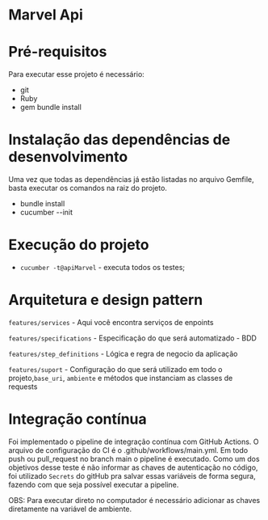 # Marvel Api

# Pré-requisitos
Para executar esse projeto é necessário:

- git
- Ruby
- gem bundle install

# Instalação das dependências de desenvolvimento
Uma vez que todas as dependências já estão listadas no arquivo Gemfile, basta executar os comandos na raiz do projeto.

- bundle install
- cucumber --init

# Execução do projeto
- `cucumber -t@apiMarvel` - executa todos os testes;

# Arquitetura e design pattern

`features/services` - Aqui você encontra serviços de enpoints

`features/specifications` - Especificação do que será automatizado - BDD

`features/step_definitions` - Lógica e regra de negocio da aplicação

`features/suport` - Configuração do que será utilizado em todo o projeto,`base_uri`, `ambiente` e métodos que instanciam as classes de requests

# Integração contínua
Foi implementado o pipeline de integração contínua com GitHub Actions. O arquivo de configuração do CI é o .github/workflows/main.yml. Em todo push ou pull_request no branch main o pipeline é executado. Como um dos objetivos desse teste é não informar as chaves de autenticação no código, foi utilizado `Secrets` do gitHub pra salvar essas variáveis de forma segura, fazendo com que seja possível executar a pipeline.

OBS: Para executar direto no computador é necessário adicionar as chaves diretamente na variável de ambiente.
